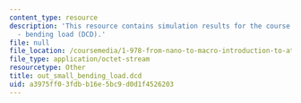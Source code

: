 ```yaml
---
content_type: resource
description: 'This resource contains simulation results for the course projects: NAMD
  - bending load (DCD).'
file: null
file_location: /coursemedia/1-978-from-nano-to-macro-introduction-to-atomistic-modeling-techniques-january-iap-2007/a3975ff03fdbb16e5bc9d0d1f4526203_out_small_bending_load.dcd
file_type: application/octet-stream
resourcetype: Other
title: out_small_bending_load.dcd
uid: a3975ff0-3fdb-b16e-5bc9-d0d1f4526203
---
```

